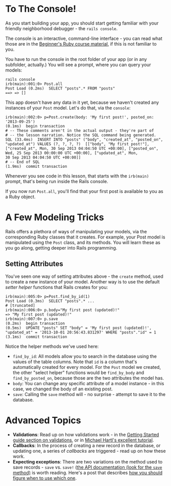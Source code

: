 # To The Console!

As you start building your app, you should start getting familiar with your friendly neighborhood debugger - the `rails console`.

The console is an interactive, command-line interface - you can read what those are in the [Beginner's Ruby course material](http://sameer.siruguri.net/railsschool-ruby/v2/index.html), if this is not familiar to you.

You have to run the console in the root folder of your app (or in any subfolder, actually.) You will see a prompt, where you can query your models:

    rails console
    irb(main):001:0> Post.all
    Post Load (0.2ms)  SELECT "posts".* FROM "posts"
    ==> => []

This app doesn't have any data in it yet, because we haven't created any instances of your `Post` model. Let's do that, via the `console`:

    irb(main):002:0> p=Post.create(body: 'My first post!', posted_on: '2013-09-25')
    (0.1ms)  begin transaction
    # -- These comments aren't in the actual output - they're part of 
    # -- the lesson narration. Notice the SQL command being generated.
    SQL (33.4ms)  INSERT INTO "posts" ("body", "created_at", "posted_on",
    "updated_at") VALUES (?, ?, ?, ?)  [["body", "My first post!"],
    ["created_at", Mon, 30 Sep 2013 04:04:50 UTC +00:00], ["posted_on",
    Wed, 25 Sep 2013 00:00:00 UTC +00:00], ["updated_at", Mon, 
    30 Sep 2013 04:04:50 UTC +00:00]]
    # -- End of SQL
    (1.9ms)  commit transaction

Whenever you see code in this lesson, that starts with the `irb(main)` prompt, that's being run inside the Rails console.

If you now run `Post.all`, you'll find that your first post is available to you as a Ruby object.

# A Few Modeling Tricks

Rails offers a plethora of ways of manipulating your models, via the corresponding Ruby classes that it creates. For example, your Post model is manipulated using the `Post` class, and its methods. You will learn these as you go along, getting deeper into Rails programming. 

## Setting Attributes 

You've seen one way of setting attributes above - the `create` method, used to create a new instance of your model. Another way is to use the default _setter helper_ functions that Rails creates for you:

    irb(main):005:0> p=Post.find_by_id(1)
    Post Load (0.3ms)  SELECT "posts".* ... 
    # [truncated]
    irb(main):006:0> p.body="My first post (updated)!"
    => "My first post (updated)!"
    irb(main):007:0> p.save
    (0.2ms)  begin transaction
    (0.5ms)  UPDATE "posts" SET "body" = 'My first post (updated)!',
    "updated_at" = '2013-10-01 20:56:43.831297' WHERE "posts"."id" = 1
    (3.1ms)  commit transaction    

Notice the helper methods we've used here:

* `find_by_id`: All models allow you to search in the database using the values of the table columns. Note that `id` is a column that's automatically created for every model. For the `Post` model we created, the other "select helper" functions would be `find_by_body` and `find_by_posted_on`, because those are the two attributes the model has.
* `body`: You can change any specific attribute of a model instance - in this case, we changed the body of an existing post.
* `save`: Calling the `save` method will - no surprise - attempt to save it to the database.

# Advanced Topics

* **Validations**: Read up on how validations work - in the [Getting Started guide section on validations](http://guides.rubyonrails.org/getting_started.html#adding-some-validation), or in [Michael Hartl's excellent tutorial](http://ruby.railstutorial.org/chapters/modeling-users#sec-user_validations).
* **Callbacks**: In the process of creating a new record in the database, or updating one, a series of _callbacks_ are triggered - read up on how these work.
* **Expecting exceptions**: There are two variations on the method used to save records - `save` vs. `save!` ([the API documentation (look for the `save` method)](https://github.com/rails/rails/blob/master/activerecord/lib/active_record/persistence.rb)  is worth reading. Here's a post that describes [how you should figure when to use which one](http://m.onkey.org/save-save).
